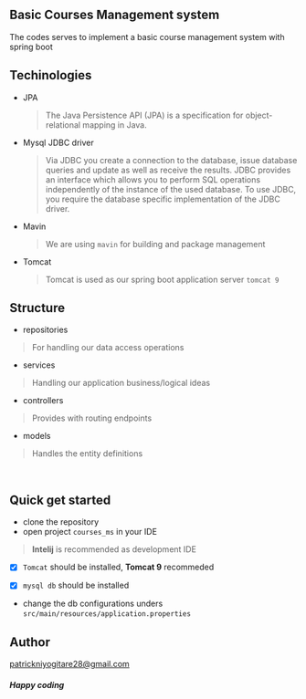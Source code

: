 ## Basic Courses Management system

The codes serves to implement a basic course management system with spring boot

## Techinologies

- JPA
  > The Java Persistence API (JPA) is a specification for object-relational mapping in Java.

- Mysql JDBC driver
  > Via JDBC you create a connection to the database, issue database queries and update as well as receive the results. JDBC provides an interface which allows you to perform SQL operations independently of the instance of the used database. To use JDBC, you require the database specific implementation of the JDBC driver.

- Mavin
  > We are using `mavin` for building and package management

- Tomcat
  > Tomcat is used as our spring boot application server `tomcat 9`
## Structure

- repositories
> For handling our data access operations

- services
> Handling our application business/logical ideas

- controllers
> Provides with routing endpoints

- models
> Handles the entity definitions

<br>

## Quick get started
- clone the repository
- open project ``courses_ms`` in your IDE 
> <b>Intelij</b> is recommended as development IDE

* [x] `Tomcat` should be installed, <b>Tomcat 9</b> recommeded

* [x] `mysql db` should be installed

*  change the db configurations unders `src/main/resources/application.properties`

## Author
patrickniyogitare28@gmail.com

<h5>Happy coding </></h5>
